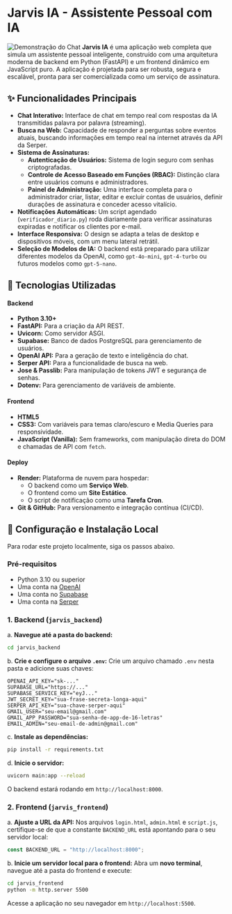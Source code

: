 # Jarvis IA - Assistente Pessoal com IA

![Demonstração do Chat](https://i.imgur.com/Kz3s5oW.png) **Jarvis IA** é uma aplicação web completa que simula um assistente pessoal inteligente, construído com uma arquitetura moderna de backend em Python (FastAPI) e um frontend dinâmico em JavaScript puro. A aplicação é projetada para ser robusta, segura e escalável, pronta para ser comercializada como um serviço de assinatura.

## ✨ Funcionalidades Principais

* **Chat Interativo:** Interface de chat em tempo real com respostas da IA transmitidas palavra por palavra (streaming).
* **Busca na Web:** Capacidade de responder a perguntas sobre eventos atuais, buscando informações em tempo real na internet através da API da Serper.
* **Sistema de Assinaturas:**
    * **Autenticação de Usuários:** Sistema de login seguro com senhas criptografadas.
    * **Controle de Acesso Baseado em Funções (RBAC):** Distinção clara entre usuários comuns e administradores.
    * **Painel de Administração:** Uma interface completa para o administrador criar, listar, editar e excluir contas de usuários, definir durações de assinatura e conceder acesso vitalício.
* **Notificações Automáticas:** Um script agendado (`verificador_diario.py`) roda diariamente para verificar assinaturas expiradas e notificar os clientes por e-mail.
* **Interface Responsiva:** O design se adapta a telas de desktop e dispositivos móveis, com um menu lateral retrátil.
* **Seleção de Modelos de IA:** O backend está preparado para utilizar diferentes modelos da OpenAI, como `gpt-4o-mini`, `gpt-4-turbo` ou futuros modelos como `gpt-5-nano`.

## 🚀 Tecnologias Utilizadas

#### **Backend**
* **Python 3.10+**
* **FastAPI:** Para a criação da API REST.
* **Uvicorn:** Como servidor ASGI.
* **Supabase:** Banco de dados PostgreSQL para gerenciamento de usuários.
* **OpenAI API:** Para a geração de texto e inteligência do chat.
* **Serper API:** Para a funcionalidade de busca na web.
* **Jose & Passlib:** Para manipulação de tokens JWT e segurança de senhas.
* **Dotenv:** Para gerenciamento de variáveis de ambiente.

#### **Frontend**
* **HTML5**
* **CSS3:** Com variáveis para temas claro/escuro e Media Queries para responsividade.
* **JavaScript (Vanilla):** Sem frameworks, com manipulação direta do DOM e chamadas de API com `fetch`.

#### **Deploy**
* **Render:** Plataforma de nuvem para hospedar:
    * O backend como um **Serviço Web**.
    * O frontend como um **Site Estático**.
    * O script de notificação como uma **Tarefa Cron**.
* **Git & GitHub:** Para versionamento e integração contínua (CI/CD).

## 🔧 Configuração e Instalação Local

Para rodar este projeto localmente, siga os passos abaixo.

### **Pré-requisitos**
* Python 3.10 ou superior
* Uma conta na [OpenAI](https://platform.openai.com/)
* Uma conta no [Supabase](https://supabase.com/)
* Uma conta na [Serper](https://serper.dev/)

### **1. Backend (`jarvis_backend`)**

a. **Navegue até a pasta do backend:**
```bash
cd jarvis_backend
```

b. **Crie e configure o arquivo `.env`:**
   Crie um arquivo chamado `.env` nesta pasta e adicione suas chaves:
```env
OPENAI_API_KEY="sk-..."
SUPABASE_URL="https://..."
SUPABASE_SERVICE_KEY="eyJ..."
JWT_SECRET_KEY="sua-frase-secreta-longa-aqui"
SERPER_API_KEY="sua-chave-serper-aqui"
GMAIL_USER="seu-email@gmail.com"
GMAIL_APP_PASSWORD="sua-senha-de-app-de-16-letras"
EMAIL_ADMIN="seu-email-de-admin@gmail.com"
```

c. **Instale as dependências:**
```bash
pip install -r requirements.txt
```

d. **Inicie o servidor:**
```bash
uvicorn main:app --reload
```
O backend estará rodando em `http://localhost:8000`.

### **2. Frontend (`jarvis_frontend`)**

a. **Ajuste a URL da API:**
   Nos arquivos `login.html`, `admin.html` e `script.js`, certifique-se de que a constante `BACKEND_URL` está apontando para o seu servidor local:
   ```javascript
   const BACKEND_URL = "http://localhost:8000";
   ```

b. **Inicie um servidor local para o frontend:**
   Abra um **novo terminal**, navegue até a pasta do frontend e execute:
```bash
cd jarvis_frontend
python -m http.server 5500
```
Acesse a aplicação no seu navegador em `http://localhost:5500`.

